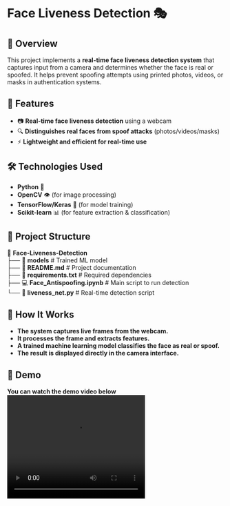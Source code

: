 # **Face Liveness Detection** 🎭  

## **📌 Overview**  
This project implements a **real-time face liveness detection system** that captures input from a camera and determines whether the face is real or spoofed. It helps prevent spoofing attempts using printed photos, videos, or masks in authentication systems.  

## **🚀 Features**  
- 📷 **Real-time face liveness detection** using a webcam  
- 🔍 **Distinguishes real faces from spoof attacks** (photos/videos/masks)  
- ⚡ **Lightweight and efficient for real-time use**  

## **🛠️ Technologies Used**  
- **Python** 🐍  
- **OpenCV** 👁️ (for image processing)  
- **TensorFlow/Keras** 🤖 (for model training)  
- **Scikit-learn** 📊 (for feature extraction & classification)  

## 📂 **Project Structure**  

📁 **Face-Liveness-Detection**  
├── 📂 **models**              # Trained ML model  
├── 📄 **README.md**           # Project documentation  
├── 📜 **requirements.txt**    # Required dependencies  
├── 💻 **Face_Antispoofing.ipynb**   # Main script to run detection  
└── 🎥 **liveness_net.py**      # Real-time detection script  


## **📌 How It Works**
- **The system captures live frames from the webcam.**
- **It processes the frame and extracts features.**
- **A trained machine learning model classifies the face as real or spoof.**
- **The result is displayed directly in the camera interface.**
## **📸 Demo**
**You can watch the demo video below**
<video width="320" height="240" controls>
  <source src="https://github.comMaheshdindur/Face_Liveness_Detection/blob/main/assets/VID_20250205125201.mp4?raw=true" type="video/mp4">
</video>


